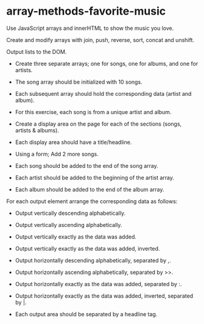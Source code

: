 # array-methods-favorite-music

Use JavaScript arrays and innerHTML to show the music you love.

Create and modify arrays with join, push, reverse, sort, concat and unshift.

Output lists to the DOM.

- Create three separate arrays; one for songs, one for albums, and one for artists.

- The song array should be initialized with 10 songs.

- Each subsequent array should hold the corresponding data (artist and album).

- For this exercise, each song is from a unique artist and album.

- Create a display area on the page for each of the sections (songs, artists & albums).

- Each display area should have a title/headline.

- Using a form; Add 2 more songs.

- Each song should be added to the end of the song array.

- Each artist should be added to the beginning of the artist array.

- Each album should be added to the end of the album array.

For each output element arrange the corresponding data as follows:

- Output vertically descending alphabetically.

- Output vertically ascending alphabetically.

- Output vertically exactly as the data was added.

- Output vertically exactly as the data was added, inverted.

- Output horizontally descending alphabetically, separated by ,.

- Output horizontally ascending alphabetically, separated by >>.

- Output horizontally exactly as the data was added, separated by :.

- Output horizontally exactly as the data was added, inverted, separated by |.

- Each output area should be separated by a headline tag.
